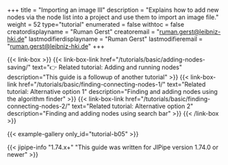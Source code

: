 +++
title = "Importing an image III"
description = "Explains how to add new nodes via the node list into a project and use them to import an image file."
weight = 52
type="tutorial"
enumerated = false
withtoc = false
creatordisplayname = "Ruman Gerst"
creatoremail = "ruman.gerst@leibniz-hki.de"
lastmodifierdisplayname = "Ruman Gerst"
lastmodifieremail = "ruman.gerst@leibniz-hki.de"
+++

{{< link-box >}}
    {{< link-box-link href="/tutorials/basic/adding-nodes-saving/" text="👉 Related tutorial: Adding and running nodes" description="This guide is a followup of another tutorial" >}}
    {{< link-box-link href="/tutorials/basic/finding-connecting-nodes-1/" text="Related tutorial: Alternative option 1" description="Finding and adding nodes using the algorithm finder" >}}
    {{< link-box-link href="/tutorials/basic/finding-connecting-nodes-2/" text="Related tutorial: Alternative option 2" description="Finding and adding nodes using search bar" >}}
{{< /link-box >}}

{{< example-gallery only_id="tutorial-b05" >}}

{{< jipipe-info "1.74.x+" "This guide was written for JIPipe version 1.74.0 or newer" >}}